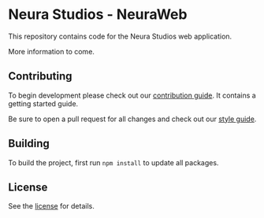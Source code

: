# Neura Studios - NeuraWeb

This repository contains code for the Neura Studios web application.

More information to come.

## Contributing

To begin development please check out our [contribution guide]. It contains a
getting started guide.

Be sure to open a pull request for all changes and check out our [style guide].

[contribution guide]: CONTRIBUTING.md
[style guide]: STYLE_GUIDE.md

## Building

To build the project, first run `npm install` to update all packages.

## License

See the [license] for details.

[license]: LICENSE.md
